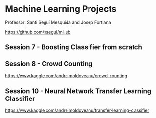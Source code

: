 # Machine Learning Projects
Professor: Santi Seguí Mesquida and Josep Fortiana


https://github.com/ssegui/ml_ub 


## Session 7 - Boosting Classifier from scratch

## Session 8 - Crowd Counting
https://www.kaggle.com/andreimoldoveanu/crowd-counting

## Session 10 - Neural Network Transfer Learning Classifier
https://www.kaggle.com/andreimoldoveanu/transfer-learning-classifier

